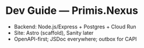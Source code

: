 # Dev Guide — Primis.Nexus
- Backend: Node.js/Express + Postgres + Cloud Run
- Site: Astro (scaffold), Sanity later
- OpenAPI-first; JSDoc everywhere; outbox for CAPI
